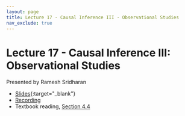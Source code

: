 ```yaml
---
layout: page
title: Lecture 17 - Causal Inference III - Observational Studies
nav_exclude: true
---
```


# Lecture 17 - Causal Inference III: Observational Studies

Presented by Ramesh Sridharan

- [Slides](https://docs.google.com/presentation/d/1GH39wi1gJLewLIsdXNFLRIJi_VuWHxAkUIOJ73xVn7w/edit?usp=sharing){:target="_blank"}
- [Recording](https://bcourses.berkeley.edu/courses/1538676/pages/lecture-17-causal-inference-iii-observational-studies)
- Textbook reading, [Section 4.4](https://data102.org/ds-102-book/content/chapters/04/05_observational_studies_unconfoundedness.html)
